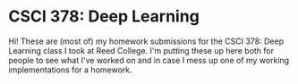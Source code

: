 # CSCI 378: Deep Learning

Hi! These are (most of) my homework submissions for the CSCI 378: Deep Learning class I took at Reed
College. I'm putting these up here both for people to see what I've worked on and in case I mess up
one of my working implementations for a homework.
